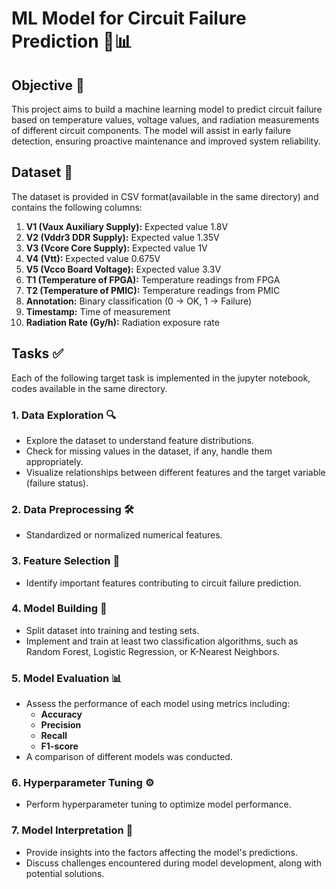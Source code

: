 # ML Model for Circuit Failure Prediction 🔧📊

## Objective 🎯  
This project aims to build a machine learning model to predict circuit failure based on temperature values, voltage values, and radiation measurements of different circuit components. The model will assist in early failure detection, ensuring proactive maintenance and improved system reliability.  

## Dataset 📁  
The dataset is provided in CSV format(available in the same directory) and contains the following columns:  

1. **V1 (Vaux Auxiliary Supply):** Expected value 1.8V  
2. **V2 (Vddr3 DDR Supply):** Expected value 1.35V  
3. **V3 (Vcore Core Supply):** Expected value 1V  
4. **V4 (Vtt):** Expected value 0.675V  
5. **V5 (Vcco Board Voltage):** Expected value 3.3V  
6. **T1 (Temperature of FPGA):** Temperature readings from FPGA  
7. **T2 (Temperature of PMIC):** Temperature readings from PMIC  
8. **Annotation:** Binary classification (0 -> OK, 1 -> Failure)  
9. **Timestamp:** Time of measurement  
10. **Radiation Rate (Gy/h):** Radiation exposure rate  

## Tasks ✅  
Each of the following target task is implemented in the jupyter notebook, codes available in the same directory.

### 1. Data Exploration 🔍  
- Explore the dataset to understand feature distributions.  
- Check for missing values in the dataset, if any, handle them appropriately.  
- Visualize relationships between different features and the target variable (failure status).  

### 2. Data Preprocessing 🛠️  
- Standardized or normalized numerical features.  

### 3. Feature Selection 🎯  
- Identify important features contributing to circuit failure prediction.  

### 4. Model Building 🤖  
- Split dataset into training and testing sets.  
- Implement and train at least two classification algorithms, such as Random Forest, Logistic Regression, or K-Nearest Neighbors.  

### 5. Model Evaluation 📊  
- Assess the performance of each model using metrics including:  
  - **Accuracy**  
  - **Precision**  
  - **Recall**  
  - **F1-score**  
- A comparison of different models was conducted.  

### 6. Hyperparameter Tuning ⚙️  
- Perform hyperparameter tuning to optimize model performance.  

### 7. Model Interpretation 🧐  
- Provide insights into the factors affecting the model's predictions.  
- Discuss challenges encountered during model development, along with potential solutions.  
 
